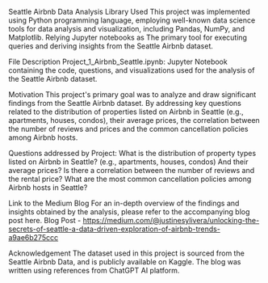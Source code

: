 Seattle Airbnb Data Analysis
Library Used
This project was implemented using Python programming language, employing well-known data science tools for data analysis and visualization, including Pandas, NumPy, and Matplotlib. Relying Jupyter notebooks as The primary tool for executing queries and deriving insights from the Seattle Airbnb dataset.

File Description
Project_1_Airbnb_Seattle.ipynb: Jupyter Notebook containing the code, questions, and visualizations used for the analysis of the Seattle Airbnb dataset.

Motivation
This project's primary goal was to analyze and draw significant findings from the Seattle Airbnb dataset. By addressing key questions related to the distribution of properties listed on Airbnb in Seattle (e.g., apartments, houses, condos), their average prices, the correlation between the number of reviews and prices and the common cancellation policies among Airbnb hosts.

Questions addressed by Project:
What is the distribution of property types listed on Airbnb in Seattle? (e.g., apartments, houses, condos) And their average prices?
Is there a correlation between the number of reviews and the rental price?
What are the most common cancellation policies among Airbnb hosts in Seattle?

Link to the Medium Blog
For an in-depth overview of the findings and insights obtained by the analysis, please refer to the accompanying blog post here. Blog Post - https://medium.com/@justinesylivera/unlocking-the-secrets-of-seattle-a-data-driven-exploration-of-airbnb-trends-a9ae6b275ccc

Acknowledgement
The dataset used in this project is sourced from the Seattle Airbnb Data, and is publicly available on Kaggle. The blog was written using references from ChatGPT AI platform.

